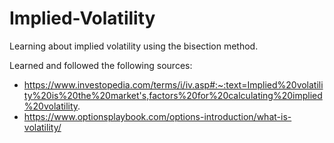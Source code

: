 # Implied-Volatility
Learning about implied volatility using the bisection method. 


Learned and followed the following sources:
  - https://www.investopedia.com/terms/i/iv.asp#:~:text=Implied%20volatility%20is%20the%20market's,factors%20for%20calculating%20implied%20volatility.
  - https://www.optionsplaybook.com/options-introduction/what-is-volatility/
  

